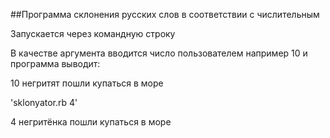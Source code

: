 ##Программа склонения русских слов в соответствии с числительным

Запускается через командную строку

В качестве аргумента вводится число пользователем  например 10 и программа выводит:

10 негритят пошли купаться в море

'sklonyator.rb 4'

4 негритёнка пошли купаться в море
